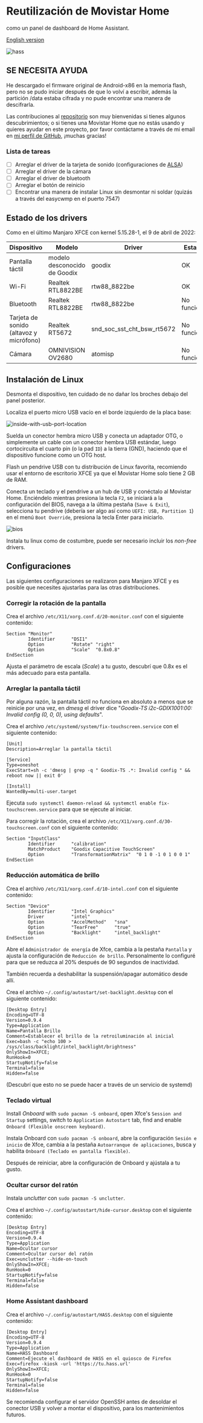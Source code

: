 # Reutilización de Movistar Home

como un panel de dashboard de Home Assistant.

[English version](README.en.md)

![hass](img/hass.jpg)

## SE NECESITA AYUDA

He descargado el firmware original de Android-x86 en la memoria flash, pero no se pudo iniciar después de que lo volví a escribir, además la partición /data estaba cifrada y no pude encontrar una manera de descifrarla.

Las contribuciones al [repositorio](https://github.com/zry98/movistar-home) son muy bienvenidas si tienes algunos descubrimientos; o si tienes una Movistar Home que no estás usando y quieres ayudar en este proyecto, por favor contáctame a través de mi email en [mi perfil de GitHub](https://github.com/zry98), ¡muchas gracias!

### Lista de tareas

- [ ] Arreglar el driver de la tarjeta de sonido (configuraciones de [ALSA](https://en.wikipedia.org/wiki/Advanced_Linux_Sound_Architecture))
- [ ] Arreglar el driver de la cámara
- [ ] Arreglar el driver de bluetooth
- [ ] Arreglar el botón de reinicio
- [ ] Encontrar una manera de instalar Linux sin desmontar ni soldar (quizás a través del easycwmp en el puerto 7547)

## Estado de los drivers

Como en el último Manjaro XFCE con kernel 5.15.28-1, el 9 de abril de 2022:

| Dispositivo | Modelo | Driver | Estado |
| --- | --- | --- | --- |
| Pantalla táctil | modelo desconocido de Goodix | goodix | OK |
| Wi-Fi | Realtek RTL8822BE | rtw88_8822be | OK |
| Bluetooth | Realtek RTL8822BE | rtw88_8822be | No funciona |
| Tarjeta de sonido (altavoz y micrófono) | Realtek RT5672 | snd_soc_sst_cht_bsw_rt5672 | No funciona |
| Cámara | OMNIVISION OV2680 | atomisp | No funciona |

## Instalación de Linux

Desmonta el dispositivo, ten cuidado de no dañar los broches debajo del panel posterior.

Localiza el puerto micro USB vacío en el borde izquierdo de la placa base:

![inside-with-usb-port-location](img/inside-with-usb-port-location.jpg)

Suelda un conector hembra micro USB y conecta un adaptador OTG, o simplemente un cable con un conector hembra USB estándar, luego cortocircuita el cuarto pin (o la pad `ID`) a la tierra (GND), haciendo que el dispositivo funcione como un OTG host.

Flash un pendrive USB con tu distribución de Linux favorita, recomiendo usar el entorno de escritorio XFCE ya que el Movistar Home solo tiene 2 GB de RAM.

Conecta un teclado y el pendrive a un hub de USB y conéctalo al Movistar Home. Enciéndelo mientras presiona la tecla `F2`, se iniciará a la configuración del BIOS, navega a la última pestaña (`Save & Exit`), selecciona tu pendrive (debería ser algo así como `UEFI: USB, Partition 1`) en el menú `Boot Override`, presiona la tecla Enter para iniciarlo.

![bios](img/bios.jpg)

Instala tu linux como de costumbre, puede ser necesario incluir los *non-free* drivers.

## Configuraciones

Las siguientes configuraciones se realizaron para Manjaro XFCE y es posible que necesites ajustarlas para las otras distribuciones.

### Corregir la rotación de la pantalla

Crea el archivo `/etc/X11/xorg.conf.d/20-monitor.conf` con el siguiente contenido:

```
Section "Monitor"
        Identifier      "DSI1"
        Option          "Rotate" "right"
        Option          "Scale"  "0.8x0.8"
EndSection
```

Ajusta el parámetro de escala (*Scale*) a tu gusto, descubrí que 0.8x es el más adecuado para esta pantalla.

### Arreglar la pantalla táctil

Por alguna razón, la pantalla táctil no funciona en absoluto a menos que se reinicie por una vez, en *dmesg* el driver dice "*Goodix-TS i2c-GDIX1001:00: Invalid config (0, 0, 0), using defaults*".

Crea el archivo `/etc/systemd/system/fix-touchscreen.service` con el siguiente contenido:

```systemd
[Unit]
Description=Arreglar la pantalla táctil

[Service]
Type=oneshot
ExecStart=sh -c 'dmesg | grep -q " Goodix-TS .*: Invalid config " && reboot now || exit 0'

[Install]
WantedBy=multi-user.target
```

Ejecuta `sudo systemctl daemon-reload && systemctl enable fix-touchscreen.service` para que se ejecute al iniciar.

Para corregir la rotación, crea el archivo `/etc/X11/xorg.conf.d/30-touchscreen.conf` con el siguiente contenido:

```
Section "InputClass"
        Identifier      "calibration"
        MatchProduct    "Goodix Capacitive TouchScreen"
        Option          "TransformationMatrix"  "0 1 0 -1 0 1 0 0 1"
EndSection
```

### Reducción automática de brillo

Crea el archivo `/etc/X11/xorg.conf.d/10-intel.conf` con el siguiente contenido:

```
Section "Device"
        Identifier      "Intel Graphics"
        Driver          "intel"
        Option          "AccelMethod"   "sna"
        Option          "TearFree"      "true"
        Option          "Backlight"     "intel_backlight"
EndSection
```

Abre el `Administrador de energía` de Xfce, cambia a la pestaña `Pantalla` y ajusta la configuración de `Reducción de brillo`. Personalmente lo configuré para que se reduzca al 20% después de 90 segundos de inactividad.

También recuerda a deshabilitar la suspensión/apagar automático desde allí.

Crea el archivo `~/.config/autostart/set-backlight.desktop` con el siguiente contenido:

```systemd
[Desktop Entry]
Encoding=UTF-8
Version=0.9.4
Type=Application
Name=Pantalla Brillo
Comment=Establecer el brillo de la retroiluminación al inicial
Exec=bash -c "echo 100 > /sys/class/backlight/intel_backlight/brightness"
OnlyShowIn=XFCE;
RunHook=0
StartupNotify=false
Terminal=false
Hidden=false
```

(Descubrí que esto no se puede hacer a través de un servicio de systemd)

### Teclado virtual

Install *Onboard* with `sudo pacman -S onboard`, open Xfce's `Session and Startup` settings, switch to `Application Autostart` tab, find and enable `Onboard (Flexible onscreen keyboard)`.

Instala Onboard con `sudo pacman -S onboard`, abre la configuración `Sesión e inicio` de Xfce, cambia a la pestaña `Autoarranque de aplicaciones`, busca y habilita `Onboard (Teclado en pantalla flexible)`.

Después de reiniciar, abre la configuración de Onboard y ajústala a tu gusto.

### Ocultar cursor del ratón

Instala *unclutter* con `sudo pacman -S unclutter`.

Crea el archivo `~/.config/autostart/hide-cursor.desktop` con el siguiente contenido:

```systemd
[Desktop Entry]
Encoding=UTF-8
Version=0.9.4
Type=Application
Name=Ocultar cursor
Comment=Ocultar cursor del ratón
Exec=unclutter --hide-on-touch
OnlyShowIn=XFCE;
RunHook=0
StartupNotify=false
Terminal=false
Hidden=false
```

### Home Assistant dashboard

Crea el archivo `~/.config/autostart/HASS.desktop` con el siguiente contenido:

```systemd
[Desktop Entry]
Encoding=UTF-8
Version=0.9.4
Type=Application
Name=HASS Dashboard
Comment=Ejecute el dashboard de HASS en el quiosco de Firefox
Exec=firefox -kiosk -url 'https://tu.hass.url'
OnlyShowIn=XFCE;
RunHook=0
StartupNotify=false
Terminal=false
Hidden=false
```

Se recomienda configurar el servidor OpenSSH antes de desoldar el conector USB y volver a montar el dispositivo, para los mantenimientos futuros.
